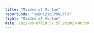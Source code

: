 ```yaml
---
title: "Maiden of Virtue"
reportCode: "3yBH12jdCP9bLTYJ"
fight: "Maiden of Virtue"
date: 2021-06-07T18:57:55.202000+00:00
---
```

